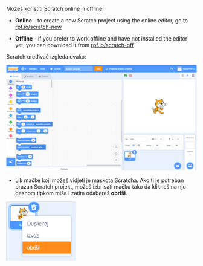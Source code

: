 Možeš koristiti Scratch online ili offline.

+ **Online** - to create a new Scratch project using the online editor, go to <a href="https://rpf.io/scratch-new" target="_blank">rpf.io/scratch-new</a>

+ **Offline** - if you prefer to work offline and have not installed the editor yet, you can download it from <a href="https://rpf.io/scratch-off" target="_blank">rpf.io/scratch-off</a>

Scratch uređivač izgleda ovako:

![snimka zaslona](images/scratch-editor.png)

+ Lik mačke koji možeš vidjeti je maskota Scratcha. Ako ti je potreban prazan Scratch projekt, možeš izbrisati mačku tako da klikneš na nju desnom tipkom miša i zatim odabereš **obriši**.

![snimka zaslona](images/delete.png)
